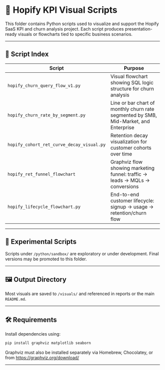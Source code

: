 # 🐍 Hopify KPI Visual Scripts

This folder contains Python scripts used to visualize and support the Hopify SaaS KPI and churn analysis project. Each script produces presentation-ready visuals or flowcharts tied to specific business scenarios.

---

## 📜 Script Index

| Script | Purpose |
|--------|---------|
| `hopify_churn_query_flow_v1.py` | Visual flowchart showing SQL logic structure for churn analysis |
| `hopify_churn_rate_by_segment.py` | Line or bar chart of monthly churn rate segmented by SMB, Mid-Market, and Enterprise |
| `hopify_cohort_ret_curve_decay_visual.py` | Retention decay visualization for customer cohorts over time |
| `hopify_ret_funnel_flowchart` | Graphviz flow showing marketing funnel: traffic → leads → MQLs → conversions |
| `hopify_lifecycle_flowchart.py` | End-to-end customer lifecycle: signup → usage → retention/churn flow |

---

## 🧪 Experimental Scripts

Scripts under `/python/sandbox/` are exploratory or under development. Final versions may be promoted to this folder.

---

## 🖼 Output Directory

Most visuals are saved to `/visuals/` and referenced in reports or the main `README.md`.

---

## 🛠 Requirements

Install dependencies using:

```bash
pip install graphviz matplotlib seaborn
```

Graphviz must also be installed separately via Homebrew, Chocolatey, or from https://graphviz.org/download/

---